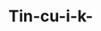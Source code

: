 # Tin-cu-i-k-
<!DOCTYPE html>
<html lang="vi">
<head>
    <meta charset="UTF-8">
    <meta name="viewport" content="width=device-width, initial-scale=1.0">
    <title>Ẩm Thực Đặc Sắc</title>
    <style>
        @import url('https://fonts.googleapis.com/css2?family=Great+Vibes&family=Roboto:wght@400;700&display=swap');

        body {
            font-family: 'Roboto', sans-serif;
            line-height: 1.6;
            margin: 0;
            padding: 0;
            background: linear-gradient(to bottom, #fff5e4, #fdf6e3); /* Gradient nhẹ nhàng */
            color: #333;
        }

        header {
            position: relative;
            height: 200px; /* Tăng chiều cao để làm nổi bật hơn */
            background: linear-gradient(rgba(0, 0, 0, 0.4), rgba(0, 0, 0, 0.6)), 
                        url('https://cdn-i.vtcnews.vn/resize/th/upload/2023/04/21/7-quan-pho-ngon-nuc-tieng-duoc-long-nguoi-sanh-an-trong-khu-pho-co-ha-noi-1-1632824891-23553249.jpg') 
                        no-repeat center center/cover;
            overflow: hidden;
            display: flex;
            justify-content: center;
            align-items: center;
        }

        header h1 {
            font-family: 'Great Vibes', cursive;
            font-size: 4rem; /* Tăng kích thước chữ */
            color: #fff;
            text-shadow: 3px 3px 6px rgba(0, 0, 0, 0.7); /* Hiệu ứng bóng chữ */
            z-index: 2;
            text-align: center;
        }

        .container {
            max-width: 1200px;
            margin: 40px auto;
            padding: 20px;
            display: flex;
            justify-content: space-around;
            flex-wrap: wrap;
            gap: 20px; /* Tạo khoảng cách giữa các khối */
        }

        .region {
            text-align: center;
            width: 22%;
            background: #fff;
            border-radius: 12px;
            box-shadow: 0 4px 8px rgba(0, 0, 0, 0.1); /* Hiệu ứng nổi cho khối */
            transition: transform 0.3s, box-shadow 0.3s;
        }

        .region:hover {
            transform: translateY(-10px); /* Hiệu ứng nổi khi hover */
            box-shadow: 0 8px 16px rgba(0, 0, 0, 0.2);
        }

        h2 {
            color: #ff6347; /* Màu đỏ cam nổi bật */
            font-weight: 700;
            margin-top: 20px;
        }

        ul {
            list-style-type: none;
            padding: 0;
        }

        li {
            margin: 20px 0;
            transition: transform 0.3s;
        }

        li:hover {
            transform: scale(1.05); /* Phóng to ảnh khi hover */
        }

        li img {
            width: 150px;
            height: 150px;
            object-fit: cover;
            border-radius: 8px;
            box-shadow: 0 2px 5px rgba(0, 0, 0, 0.3);
        }

        li p {
            margin: 10px 0 0;
            color: #333;
            font-weight: bold;
            transition: color 0.3s;
        }

        li:hover p {
            color: #ff6347; /* Đổi màu chữ khi hover */
        }
    </style>
</head>
<body>
    <header>
        <h1>Ẩm Thực Đặc Sắc</h1>
    </header>

    <div class="container">
        <div class="region">
            <h2>Miền Bắc</h2>
            <ul>
                <li>
                    <a href="pho-hanoi.html">
                        <img src="https://cdn-i.vtcnews.vn/resize/th/upload/2023/04/21/7-quan-pho-ngon-nuc-tieng-duoc-long-nguoi-sanh-an-trong-khu-pho-co-ha-noi-1-1632824891-23553249.jpg" alt="Phở Hà Nội">
                        <p>Phở Hà Nội</p>
                    </a>
                </li>
                <li>
                    <a href="banh-da-cua-haiphong.html">
                        <img src="https://bepxua.vn/wp-content/uploads/2021/05/banh-da-cua-hai-phong.jpg" alt="Bánh đa cua Hải Phòng">
                        <p>Bánh đa cua Hải Phòng</p>
                    </a>
                </li>
            </ul>
        </div>

        <div class="region">
            <h2>Miền Trung</h2>
            <ul>
                <li>
                    <a href="bun-bo-hue.html">
                        <img src="https://encrypted-tbn0.gstatic.com/images?q=tbn:ANd9GcTS_zrsVZcHCfK-3_n78Z7BGR2EPVgklxQrIw&s" alt="Bún bò Huế">
                        <p>Bún bò Huế</p>
                    </a>
                </li>
                <li>
                    <a href="cao-lau-hoi-an.html">
                        <img src="https://upload.wikimedia.org/wikipedia/commons/thumb/8/81/BANH_DA_CUA_1.jpg/640px-BANH_DA_CUA_1.jpg" alt="Cao lầu Hội An">
                        <p>Cao lầu Hội An</p>
                    </a>
                </li>
            </ul>
        </div>

        <div class="region">
            <h2>Miền Nam</h2>
            <ul>
                <li>
                    <a href="pha-lau.html">
                        <img src="https://cdn-media.sforum.vn/storage/app/media/wp-content/uploads/2023/12/cach-lam-pha-lau-thumbnail.jpg" alt="Phá lấu">
                        <p>Phá lấu</p>
                    </a>
                </li>
                <li>
                    <a href="com-tam.html">
                        <img src="https://encrypted-tbn0.gstatic.com/images?q=tbn:ANd9GcRYn4DxXBYgCK2gw3udITmaTchjtRcVil1_og&s" alt="Cơm tấm">
                        <p>Cơm tấm</p>
                    </a>
                </li>
            </ul>
        </div>

        <div class="region">
            <h2>Miền Tây</h2>
            <ul>
                <li>
                    <a href="banh-pia-soc-trang.html">
                        <img src="https://encrypted-tbn0.gstatic.com/images?q=tbn:ANd9GcSy7Mcl59a78Va2H16X8JsrQ1tn2H4-KS6QLg&s" alt="Bánh pía Sóc Trăng">
                        <p>Bánh pía Sóc Trăng</p>
                    </a>
                </li>
                <li>
                    <a href="hu-tieu-my-tho.html">
                        <img src="https://vcdn1-dulich.vnecdn.net/2016/05/23/1-6532-1464000261.jpg?w=460&h=0&q=100&dpr=2&fit=crop&s=gGqpETsMrmYH70sbgx-I0Q" alt="Hủ tiếu Mỹ Tho">
                        <p>Hủ tiếu Mỹ Tho</p>
                    </a>
                </li>
            </ul>
        </div>
    </div>
</body>
</html>
